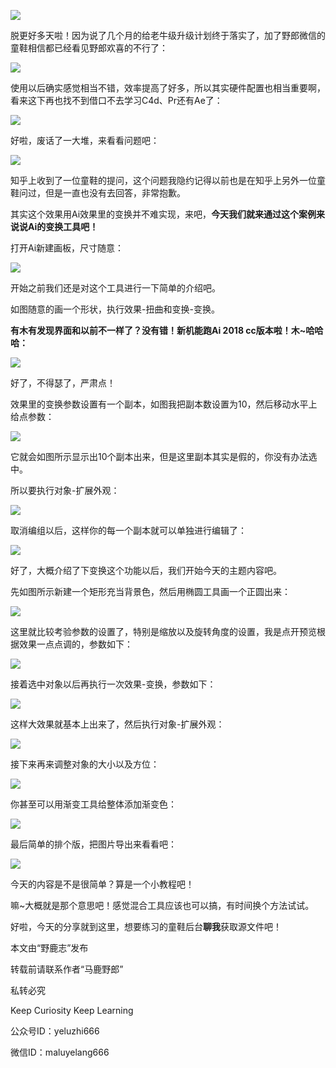 ![](https://pic1.zhimg.com/v2-b7e4f46861ec114d3cbec64a732ac318_r.jpg)

脱更好多天啦！因为说了几个月的给老牛级升级计划终于落实了，加了野郎微信的童鞋相信都已经看见野郎欢喜的不行了：

![](https://pic3.zhimg.com/v2-d22f326747509d67cbebfa9a53c84c06_r.jpg)

使用以后确实感觉相当不错，效率提高了好多，所以其实硬件配置也相当重要啊，看来这下再也找不到借口不去学习C4d、Pr还有Ae了：

![](https://pic1.zhimg.com/v2-34afb43d543f5008a15abaf8521f18dc_r.jpg)

好啦，废话了一大堆，来看看问题吧：

![](https://pic1.zhimg.com/v2-860443d94e6308c84bd82eb5a083fe88_r.jpg)

知乎上收到了一位童鞋的提问，这个问题我隐约记得以前也是在知乎上另外一位童鞋问过，但是一直也没有去回答，非常抱歉。

其实这个效果用Ai效果里的变换并不难实现，来吧，**今天我们就来通过这个案例来说说Ai的变换工具吧！**

打开Ai新建画板，尺寸随意：

![](https://pic2.zhimg.com/v2-41cf722007748eb28f0ea9416dc08349_r.jpg)

开始之前我们还是对这个工具进行一下简单的介绍吧。

如图随意的画一个形状，执行效果-扭曲和变换-变换。

**有木有发现界面和以前不一样了？没有错！新机能跑Ai 2018 cc版本啦！木~哈哈哈：**

![](https://pic3.zhimg.com/v2-06a123a23391b7cc1c6e3bb3dc4273b6_r.jpg)

好了，不得瑟了，严肃点！

效果里的变换参数设置有一个副本，如图我把副本数设置为10，然后移动水平上给点参数：

![](https://pic1.zhimg.com/v2-d6bf3467aabad20b7c533689ec95bd5c_r.jpg)

它就会如图所示显示出10个副本出来，但是这里副本其实是假的，你没有办法选中。

所以要执行对象-扩展外观：

![](https://pic3.zhimg.com/v2-5a8ce86adb47825cd9e736ebeb67ab0a_r.jpg)

取消编组以后，这样你的每一个副本就可以单独进行编辑了：

![](https://pic2.zhimg.com/v2-f48933d223dcff8d58e11349731afd89_r.jpg)

好了，大概介绍了下变换这个功能以后，我们开始今天的主题内容吧。

先如图所示新建一个矩形充当背景色，然后用椭圆工具画一个正圆出来：

![](https://pic3.zhimg.com/v2-b1f909d695ea07bce9ed147b89819fce_r.jpg)

这里就比较考验参数的设置了，特别是缩放以及旋转角度的设置，我是点开预览根据效果一点点调的，参数如下：

![](https://pic3.zhimg.com/v2-ab0838753328080f862d621b7bf66286_r.jpg)

接着选中对象以后再执行一次效果-变换，参数如下：

![](https://pic1.zhimg.com/v2-f7256f3b6df05843eb9b0f32376a1c1c_r.jpg)

这样大效果就基本上出来了，然后执行对象-扩展外观：

![](https://pic3.zhimg.com/v2-e44a00a56edcf17cab927bada735fd9e_r.jpg)

接下来再来调整对象的大小以及方位：

![](https://pic3.zhimg.com/v2-971e46aa5405d8a484aaa1979221aed6_r.jpg)

你甚至可以用渐变工具给整体添加渐变色：

![](https://pic3.zhimg.com/v2-8e9f7708ebefabbbb3d827e1039d7bf6_r.jpg)

最后简单的排个版，把图片导出来看看吧：

![](https://pic1.zhimg.com/v2-3aebd69706432d495307f4e6d18b071c_r.jpg)

今天的内容是不是很简单？算是一个小教程吧！

嘛~大概就是那个意思吧！感觉混合工具应该也可以搞，有时间换个方法试试。

好啦，今天的分享就到这里，想要练习的童鞋后台**聊我**获取源文件吧！

本文由“野鹿志”发布

转载前请联系作者“马鹿野郎”

私转必究

Keep Curiosity Keep Learning

公众号ID：yeluzhi666

微信ID：maluyelang666